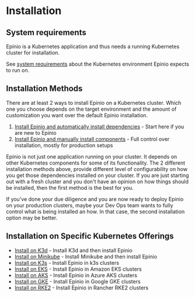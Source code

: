 # Installation

## System requirements

Epinio is a Kubernetes application and thus needs a running Kubernetes
cluster for installation.

See [system requirements](system_requirements.md) about the Kubernetes
environment Epinio expects to run on.

## Installation Methods

There are at least 2 ways to install Epinio on a Kubernetes cluster. Which one
you choose depends on the target environment and the amount of customization
you want over the default Epinio installation.

1. [Install Epinio and automatically install dependencies](install_epinio_auto.md) - Start here if you are new to Epinio
2. [Install Epinio and manually install components](install_epinio_manual.md) - Full control over installation, mostly for production setups

Epinio is not just one application running on your cluster. It depends on other Kubernetes components for some of its functionality. The 2 different installation methods above, provide different level of configurability on how you get those dependencies installed on your cluster. If you are just starting out with a fresh cluster and you don't have an opinion on how things should be installed, then the first method is the best for you.

If you've done your due diligence and you are now ready to deploy Epinio on your production clusters, maybe your Dev Ops team wants to fully control what is being installed an how. In that case, the second installation option may be better.

## Installation on Specific Kubernetes Offerings

- [Install on K3d](install_epinio_on_k3d.md) - Install K3d and then install Epinio
- [Install on Minikube](install_epinio_on_minikube.md) - Install Minikube and then install Epinio
- [Install on K3s](install_epinio_on_k3s.md) - Install Epinio in k3s clusters
- [Install on EKS](install_epinio_on_eks.md) - Install Epinio in Amazon EKS clusters
- [Install on AKS](install_epinio_on_aks.md) - Install Epinio in Azure AKS clusters
- [Install on GKE](install_epinio_on_gke.md) - Install Epinio in Google GKE clusters
- [Install on RKE2](install_epinio_on_rke.md) - Install Epinio in Rancher RKE2 clusters
